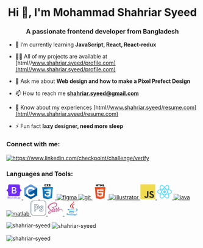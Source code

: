 <h1 align="center">Hi 👋, I'm Mohammad Shahriar Syeed</h1>
<h3 align="center">A passionate frontend developer from Bangladesh</h3>

- 🌱 I’m currently learning **JavaScript, React, React-redux**

- 👨‍💻 All of my projects are available at [html//www.shahriar.syeed/profile.com](html//www.shahriar.syeed/profile.com)

- 💬 Ask me about **Web design and how to make a Pixel Prefect Design**

- 📫 How to reach me **shahriar.syeed@gmail.com**

- 📄 Know about my experiences [html//www.shahriar.syeed/resume.com](html//www.shahriar.syeed/resume.com)

- ⚡ Fun fact **lazy designer, need more sleep**

<h3 align="left">Connect with me:</h3>
<p align="left">
<a href="https://linkedin.com/in/https://www.linkedin.com/checkpoint/challenge/verify" target="blank"><img align="center" src="https://raw.githubusercontent.com/rahuldkjain/github-profile-readme-generator/master/src/images/icons/Social/linked-in-alt.svg" alt="https://www.linkedin.com/checkpoint/challenge/verify" height="30" width="40" /></a>
</p>

<h3 align="left">Languages and Tools:</h3>
<p align="left">
  <a href="https://getbootstrap.com" target="_blank" rel="noreferrer"> 
    <img src="https://raw.githubusercontent.com/devicons/devicon/master/icons/bootstrap/bootstrap-plain-wordmark.svg" alt="bootstrap" width="40" height="40"/> 
  </a> 
  <a href="https://www.cprogramming.com/" target="_blank" rel="noreferrer"> 
    <img src="https://raw.githubusercontent.com/devicons/devicon/master/icons/c/c-original.svg" alt="c" width="40" height="40"/> 
  </a> 
  <a href="https://www.w3schools.com/css/" target="_blank" rel="noreferrer">
    <img src="https://raw.githubusercontent.com/devicons/devicon/master/icons/css3/css3-original-wordmark.svg" alt="css3" width="40" height="40"/> 
  </a> 
  <a href="https://www.figma.com/" target="_blank" rel="noreferrer"> 
    <img src="https://www.vectorlogo.zone/logos/figma/figma-icon.svg" alt="figma" width="40" height="40"/> 
  </a> 
  <a href="https://git-scm.com/" target="_blank" rel="noreferrer"> 
      <img src="https://www.vectorlogo.zone/logos/git-scm/git-scm-icon.svg" alt="git" width="40" height="40"/> 
  </a>
  <a href="https://www.w3.org/html/" target="_blank" rel="noreferrer"> 
    <img src="https://raw.githubusercontent.com/devicons/devicon/master/icons/html5/html5-original-wordmark.svg" alt="html5" width="40" height="40"/>
  </a>
  <a href="https://www.adobe.com/in/products/illustrator.html" target="_blank" rel="noreferrer">
    <img src="https://www.vectorlogo.zone/logos/adobe_illustrator/adobe_illustrator-icon.svg" alt="illustrator" width="40" height="40"/> 
  </a>
  <a href="https://developer.mozilla.org/en-US/docs/Web/JavaScript" target="_blank" rel="noreferrer"> 
      <img src="https://raw.githubusercontent.com/devicons/devicon/master/icons/javascript/javascript-original.svg" alt="javascript" width="40" height="40"/>
  </a> 
  <a href="https://reactjs.org/" target="_blank" rel="noreferrer"> 
  <img src="https://raw.githubusercontent.com/devicons/devicon/master/icons/react/react-original.svg" alt="react" width="40" height="40"/>
</a>
  <a href="https://www.java.com/en/" target="_blank" rel="noreferrer"> 
      <img src="https://www.vectorlogo.zone/util/preview?image=/logos/java/java-icon.svg" alt="java" width="40" height="40"/>
  </a>  
  <a href="https://www.mathworks.com/" target="_blank" rel="noreferrer">
      <img src="https://upload.wikimedia.org/wikipedia/commons/2/21/Matlab_Logo.png" alt="matlab" width="40" height="40"/> 
  </a> 
  <a href="https://www.photoshop.com/en" target="_blank" rel="noreferrer"> 
      <img src="https://raw.githubusercontent.com/devicons/devicon/master/icons/photoshop/photoshop-line.svg" alt="photoshop" width="40" height="40"/> 
  </a> 
  <a href="https://sass-lang.com" target="_blank" rel="noreferrer"> 
      <img src="https://raw.githubusercontent.com/devicons/devicon/master/icons/sass/sass-original.svg" alt="sass" width="40" height="40"/>
  </a>
  <a href="https://tailwindcss.com/" target="_blank" rel="noreferrer">
      <img src="https://raw.githubusercontent.com/devicons/devicon/master/icons/java/java-original.svg" alt="tailwind" width="40" height="40"/> 
  </a> 
</p>

<p><img align="left" src="https://github-readme-stats.vercel.app/api/top-langs?username=shahriar-syeed&show_icons=true&locale=en&layout=compact" alt="shahriar-syeed" /></p>

<p>&nbsp;<img align="center" src="https://github-readme-stats.vercel.app/api?username=shahriar-syeed&show_icons=true&locale=en" alt="shahriar-syeed" /></p>

<p><img align="center" src="https://github-readme-streak-stats.herokuapp.com/?user=shahriar-syeed&" alt="shahriar-syeed" /></p>
